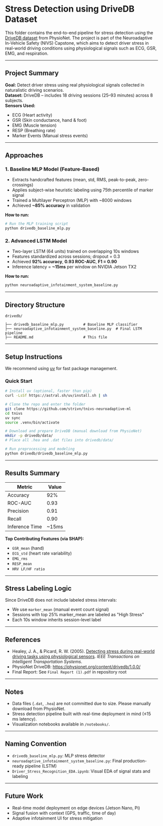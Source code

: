 # Stress Detection using DriveDB Dataset

This folder contains the end-to-end pipeline for stress detection using the [DriveDB dataset](https://physionet.org/content/drivedb/1.0.0/) from PhysioNet. The project is part of the Neuroadaptive In-Vehicle Safety (NIVS) Capstone, which aims to detect driver stress in real-world driving conditions using physiological signals such as ECG, GSR, EMG, and respiration.

---

##  Project Summary

**Goal:** Detect driver stress using real physiological signals collected in naturalistic driving scenarios.  
**Dataset:** DriveDB – includes 18 driving sessions (25–93 minutes) across 8 subjects.  
**Sensors Used:**
- ECG (Heart activity)
- GSR (Skin conductance, hand & foot)
- EMG (Muscle tension)
- RESP (Breathing rate)
- Marker Events (Manual stress events)

---

##  Approaches

### 1. Baseline MLP Model (Feature-Based)
- Extracts handcrafted features (mean, std, RMS, peak-to-peak, zero-crossings)
- Applies subject-wise heuristic labeling using 75th percentile of marker signal
- Trained a Multilayer Perceptron (MLP) with ~8000 windows
- Achieved **~85% accuracy** in validation

**How to run:**  
```bash
# Run the MLP training script
python drivedb_baseline_mlp.py
```

### 2. Advanced LSTM Model
- Two-layer LSTM (64 units) trained on overlapping 10s windows
- Features standardized across sessions; dropout = 0.3
- Achieved **92% accuracy**, **0.93 ROC-AUC**, **F1 = 0.90**
- Inference latency = **~15ms** per window on NVIDIA Jetson TX2

**How to run:**  
```bash
python neuroadaptive_infotainment_system_baseline.py
```

---

##  Directory Structure

```
drivedb/

├── drivedb_baseline_mlp.py         # Baseline MLP classifier
├── neuroadaptive_infotainment_system_baseline.py  # Final LSTM pipeline
├── README.md                       # This file
```

---

## Setup Instructions

We recommend using [uv](https://docs.astral.sh/uv/) for fast package management.

### Quick Start
```bash
# Install uv (optional, faster than pip)
curl -LsSf https://astral.sh/uv/install.sh | sh

# Clone the repo and enter the folder
git clone https://github.com/strivn/tnivs-neuroadaptive-ml
cd tnivs
uv sync
source .venv/bin/activate

# Download and prepare DriveDB (manual download from PhysioNet)
mkdir -p drivedb/data/
# Place all .hea and .dat files into drivedb/data/

# Run preprocessing and modeling
python drivedb/drivedb_baseline_mlp.py
```

---

##  Results Summary

| Metric        | Value    |
|---------------|----------|
| Accuracy      | 92%      |
| ROC-AUC       | 0.93     |
| Precision     | 0.91     |
| Recall        | 0.90     |
| Inference Time| ~15ms    |

**Top Contributing Features (via SHAP):**
- `GSR_mean` (hand)
- `ECG_std` (heart rate variability)
- `EMG_rms`
- `RESP_mean`
- `HRV LF/HF ratio`

---

##  Stress Labeling Logic

Since DriveDB does not include labeled stress intervals:
- We use `marker_mean` (manual event count signal)
- Sessions with top 25% marker_mean are labeled as "High Stress"
- Each 10s window inherits session-level label

---

##  References

- Healey, J. A., & Picard, R. W. (2005). [Detecting stress during real-world driving tasks using physiological sensors](https://doi.org/10.1109/TITS.2005.848368). *IEEE Transactions on Intelligent Transportation Systems*.
- PhysioNet DriveDB: https://physionet.org/content/drivedb/1.0.0/
- Final Report: See `Final Report (1).pdf` in repository root

---

##  Notes

- Data files (`.dat`, `.hea`) are not committed due to size. Please manually download from PhysioNet.
- Stress detection pipeline built with real-time deployment in mind (≤15 ms latency).
- Visualization notebooks available in `/notebooks/`.

---

##  Naming Convention

- `drivedb_baseline_mlp.py`: MLP stress detector
- `neuroadaptive_infotainment_system_baseline.py`: Final production-ready pipeline (LSTM)
- `Driver_Stress_Recognition_EDA.ipynb`: Visual EDA of signal stats and labeling

---

##  Future Work

- Real-time model deployment on edge devices (Jetson Nano, Pi)
- Signal fusion with context (GPS, traffic, time of day)
- Adaptive infotainment UI for stress mitigation
